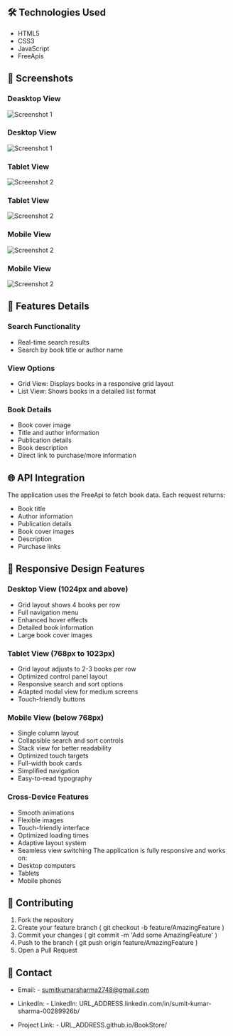 ## 🛠️ Technologies Used

- HTML5
- CSS3
- JavaScript
- FreeApis

## 📱 Screenshots

### Deasktop View

![Screenshot 1](./Assets/Desktop-1.png)

### Desktop View

![Screenshot 1](./Assets/Desktop-2.png)

### Tablet View

![Screenshot 2](./Assets/Tab_01.png)

### Tablet View

![Screenshot 2](./Assets/Tab_02.png)

### Mobile View

![Screenshot 2](./Assets/Mobile_01.png)

### Mobile View

![Screenshot 2](./Assets/mobile_02.png)

## 🎨 Features Details

### Search Functionality

- Real-time search results
- Search by book title or author name

### View Options

- Grid View: Displays books in a responsive grid layout
- List View: Shows books in a detailed list format

### Book Details

- Book cover image
- Title and author information
- Publication details
- Book description
- Direct link to purchase/more information

## 🌐 API Integration

The application uses the FreeApi to fetch book data. Each request returns:

- Book title
- Author information
- Publication details
- Book cover images
- Description
- Purchase links

## 📱 Responsive Design Features

### Desktop View (1024px and above)

- Grid layout shows 4 books per row
- Full navigation menu
- Enhanced hover effects
- Detailed book information
- Large book cover images

### Tablet View (768px to 1023px)

- Grid layout adjusts to 2-3 books per row
- Optimized control panel layout
- Responsive search and sort options
- Adapted modal view for medium screens
- Touch-friendly buttons

### Mobile View (below 768px)

- Single column layout
- Collapsible search and sort controls
- Stack view for better readability
- Optimized touch targets
- Full-width book cards
- Simplified navigation
- Easy-to-read typography

### Cross-Device Features

- Smooth animations
- Flexible images
- Touch-friendly interface
- Optimized loading times
- Adaptive layout system
- Seamless view switching
  The application is fully responsive and works on:
- Desktop computers
- Tablets
- Mobile phones

## 👥 Contributing

1. Fork the repository
2. Create your feature branch ( git checkout -b feature/AmazingFeature )
3. Commit your changes ( git commit -m 'Add some AmazingFeature' )
4. Push to the branch ( git push origin feature/AmazingFeature )
5. Open a Pull Request

## 📧 Contact

- Email: - sumitkumarsharma2748@gmail.com
- LinkedIn: - LinkedIn: URL_ADDRESS.linkedin.com/in/sumit-kumar-sharma-00289926b/

- Project Link: - URL_ADDRESS.github.io/BookStore/
